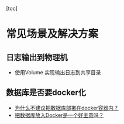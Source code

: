 [toc]

# 常见场景及解决方案

## 日志输出到物理机

* 使用Volume 实现输出日志到共享目录


## 数据库是否要docker化

* [为什么不建议把数据库部署在docker容器内？](https://cloud.tencent.com/developer/article/1676116)
* [把数据库放入Docker是一个好主意吗？](http://dockerone.com/article/8970)